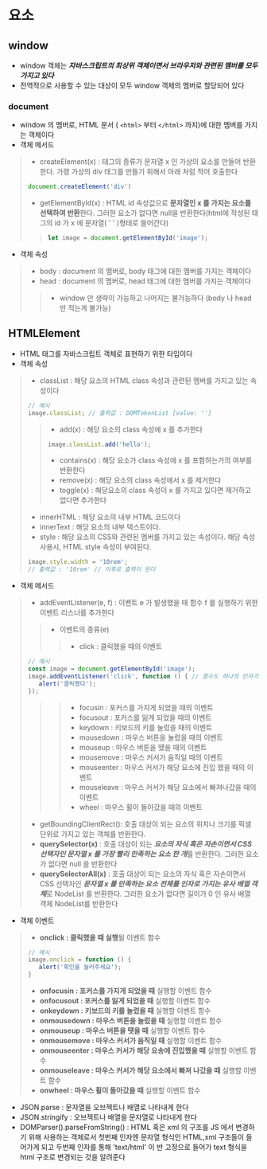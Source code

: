 # 요소
## window
* window 객체는 ***자바스크립트의 최상위 객체이면서 브라우저와 관련된 멤버를 모두 가지고 있다***
* 전역적으로 사용할 수 있는 대상이 모두 window 객체의 멤버로 할당되어 있다
### document
* window 의 멤버로, HTML 문서 ( `<html>` 부터 `</html>` 까지)에 대한 멤버를 가지는 객체이다
* 객체 메서드
>* createElement(x) : 태그의 종류가 문자열 x 인 가상의 요소를 만들어 반환한다. 가령 가상의 div 태그를 만들기 위해서 아래 처럼 적어 호출한다
>```javascript
>document.createElement('div')
>```
>* getElementById(x) : HTML id 속성값으로 **문자열인 x 를 가지는 요소를 선택하여 반환**한다. 그러한 요소가 없다면 null을 반환한다(html에 작성된 태그의 id 가 x 에 문자열( ' ' )형태로 들어간다)
>>```js
>>let image = document.getElementById('image');
>>```
* 객체 속성
>* body : document 의 멤버로, body 태그에 대한 멤버를 가지는 객체이다
>* head : document 의 멤버로, head 태그에 대한 멤버를 가지는 객체이다
>>* window 만 생략이 가능하고 나머지는 불가능하다 (body 나 head 만 적는게 불가능)
## HTMLElement
* HTML 태그를 자바스크립트 객체로 표현하기 위한 타입이다
* 객체 속성
>* classList : 해당 요소의 HTML class 속성과 관련된 멤버를 가지고 있는 속성이다
>```js
>// 예시
>image.classList; // 출력값 : DOMTokenList [value: '']
>```
>>* add(x) : 해당 요소의 class 속성에 x 를 추가한다
>>```js
>>image.classList.add('hello'); 
>>```
>>* contains(x) : 해당 요소가 class 속성에 x 를 포함하는가의 여부를 반환한다
>>* remove(x) : 해당 요소의 class 속성에서 x 를 제거한다
>>* toggle(x) : 해당요소의 class 속성이 x 를 가지고 있다면 제거하고 없다면 추가한다
>* innerHTML : 해당 요소의 내부 HTML 코드이다
>* innerText : 해당 요소의 내부 텍스트이다.
>* style : 해당 요소의 CSS와 관련된 멤버를 가지고 있는 속성이다. 해당 속성 사용시, HTML style 속성이 부여된다.
>```js
>image.style.width = '10rem';
>// 출력값 : '10rem' // 이후로 출력이 된다
>```
* 객체 메서드
>* addEventListener(e, f) : 이벤트 e 가 발생했을 때 함수 f 를 실행하기 위한 이벤트 리스너를 추가한다
>>* 이벤트의 종류(e)
>>>* click : 클릭했을 때의 이벤트
>```js
>// 예시
>const image = document.getElementById('image');
>image.addEventListener('click', function () { // 함수도 하나의 인자가 될 수 있다
>    alert('클릭했다');
>});
>```
>>>* focusin : 포커스를 가지게 되었을 때의 이벤트
>>>* focusout : 포커스를 잃게 되었을 때의 이벤트
>>>* keydown : 키보드의 키를 눌렀을 때의 이벤트
>>>* mousedown : 마우스 버튼을 눌렀을 때의 이벤트
>>>* mouseup : 마우스 버튼을 땠을 때의 이벤트
>>>* mousemove : 마우스 커서가 움직일 때의 이벤트
>>>* mouseenter : 마우스 커서가 해당 요소에 진입 했을 때의 이벤트
>>>* mouseleave : 마우스 커서가 해당 요소에서 빠져나갔을 때의 이벤트
>>>* wheel : 마우스 휠이 돌아갔을 때의 이벤트
>* getBoundingClientRect(): 호출 대상이 되는 요소의 위치나 크기를 픽셀 단위로 가지고 있는 객체를 반환한다.
>* **querySelector(x)** : 호출 대상이 되는 ***요소의 자식 혹은 자손이면서 CSS 선택자인 문자열 x 를 가장 빨리 만족하는 요소 한 개***를 반환한다. 그러한 요소가 없다면 null 을 반환한다
>* **querySelectorAll(x)**  : 호출 대상이 되는 요소의 자식 혹은 자손이면서 CSS 선택자인 ***문자열 x 를 만족하는 요소 전체를 인자로 가지는 유사 배열 객체***로 NodeList 를 반환한다. 그러한 요소가 없다면 길이가 0 인 유사 배열 객체 NodeList를 반환한다
* 객체 이벤트
>* **onclick : 클릭했을 때 실행**될 이벤트 함수
>```js
>// 예시
>image.onclick = function () {
>    alert('확인을 눌러주세요');
>}
>```
>* **onfocusin : 포커스를 가지게 되었을 때** 실행할 이벤트 함수
>* **onfocusout : 포커스를 잃게 되었을 때** 실행할 이벤트 함수
>* **onkeydown : 키보드의 키를 눌렀을 때** 실행할 이벤트 함수
>* **onmousedown : 마우스 버튼을 눌렀을 때** 실행할 이벤트 함수
>* **onmouseup : 마우스 버튼을 땟을 때** 실행할 이벤트 함수
>* **onmousemove : 마우스 커서가 움직일 때** 실행할 이벤트 함수
>* **onmouseenter : 마우스 커서가 해당 요송에 진입했을 때** 실행할 이벤트 함수
>* **onmouseleave : 마우스 커서가 해당 요소에서 빠져 나갔을 때** 실행할 이벤트 함수
>* **onwheel : 마우스 휠이 돌아갔을 때** 실행할 이벤트 함수


* JSON.parse : 문자열을 오브젝트나 배열로 나타내게 한다
* JSON.stringify : 오브젝트나 배열을 문자열로 나타내게 한다
* DOMParser().parseFromString() : HTML 혹은 xml 의 구조를 JS 에서 변경하기 위해 사용하는 객체로서 첫번째 인자엔 문자열 형식인 HTML,xml 구조들이 들어가게 되고 두번째 인자를 통해 'text/html' 이 반 고정으로 들어가 text 형식을 html 구조로 변경되는 것을 알려준다 
